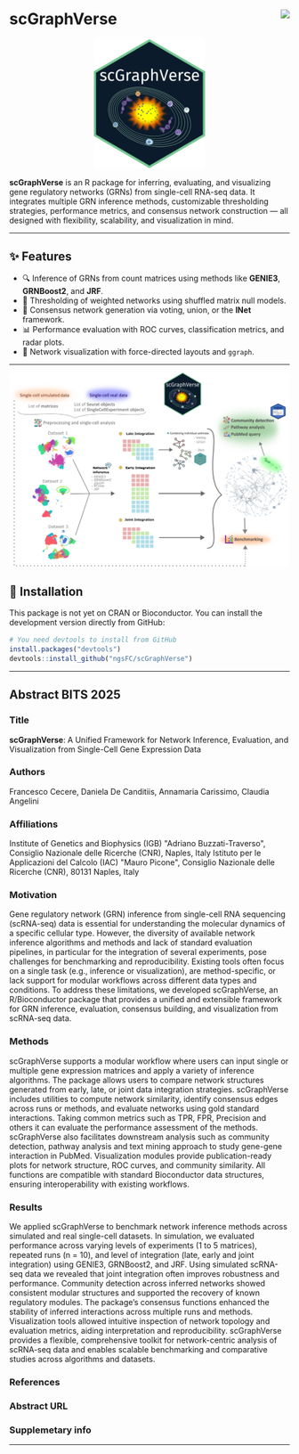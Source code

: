 # scGraphVerse <img src="https://img.shields.io/badge/R-Bioconductor-blue.svg" align="right" height="30"/>
               
<div align="center">
  <img src="logo.png" alt="Logo" width="200"/>
</div>

**scGraphVerse** is an R package for inferring, evaluating, and visualizing gene regulatory networks (GRNs) from single-cell RNA-seq data. It integrates multiple GRN inference methods, customizable thresholding strategies, performance metrics, and consensus network construction — all designed with flexibility, scalability, and visualization in mind.

---

## ✨ Features

- 🔍 Inference of GRNs from count matrices using methods like **GENIE3**, **GRNBoost2**, and **JRF**.
- 🎯 Thresholding of weighted networks using shuffled matrix null models.
- 🧠 Consensus network generation via voting, union, or the **INet** framework.
- 📊 Performance evaluation with ROC curves, classification metrics, and radar plots.
- 🧩 Network visualization with force-directed layouts and `ggraph`.

---

<div align="center">
  <img src="gabstract.png" alt="Logo" width="700"/>
</div>

## 🧬 Installation

This package is not yet on CRAN or Bioconductor. You can install the development version directly from GitHub:

```r
# You need devtools to install from GitHub
install.packages("devtools")
devtools::install_github("ngsFC/scGraphVerse")
```

---
## Abstract BITS 2025

### Title
**scGraphVerse**: A Unified Framework for Network Inference, Evaluation, and Visualization from Single-Cell Gene Expression Data

### Authors
Francesco Cecere, Daniela De Canditiis, Annamaria Carissimo, Claudia Angelini

### Affiliations
Institute of Genetics and Biophysics (IGB) "Adriano Buzzati-Traverso", Consiglio Nazionale delle Ricerche (CNR), Naples, Italy
Istituto per le Applicazioni del Calcolo (IAC) "Mauro Picone", Consiglio Nazionale delle Ricerche (CNR), 80131 Naples, Italy

### Motivation
Gene regulatory network (GRN) inference from single-cell RNA sequencing (scRNA-seq) data is essential for understanding the molecular dynamics of a specific cellular type. However, the diversity of available network inference algorithms and methods and lack of standard evaluation pipelines, in particular for the integration of several experiments, pose challenges for benchmarking and reproducibility. Existing tools often focus on a single task (e.g., inference or visualization), are method-specific, or lack support for modular workflows across different data types and conditions. To address these limitations, we developed scGraphVerse, an R/Bioconductor package that provides a unified and extensible framework for GRN inference, evaluation, consensus building, and visualization from scRNA-seq data.

### Methods
scGraphVerse supports a modular workflow where users can input single or multiple gene expression matrices and apply a variety of inference algorithms. The package allows users to compare network structures generated from early, late, or joint data integration strategies. scGraphVerse includes utilities to compute network similarity, identify consensus edges across runs or methods, and evaluate networks using gold standard interactions. 
Taking common metrics such as TPR, FPR, Precision and others it can evaluate the performance assessment of the methods. scGraphVerse also facilitates downstream analysis such as community detection, pathway analysis and text mining approach to study gene-gene interaction in PubMed. Visualization modules provide publication-ready plots for network structure, ROC curves, and community similarity. All functions are compatible with standard Bioconductor data structures, ensuring interoperability with existing workflows.

### Results
We applied scGraphVerse to benchmark network inference methods across simulated and real single-cell datasets. In simulation, we evaluated performance across varying levels of experiments (1 to 5 matrices), repeated runs (n = 10), and level of integration (late, early and joint integration) using GENIE3, GRNBoost2, and JRF. Using simulated scRNA-seq data we revealed that joint integration often improves robustness and performance. Community detection across inferred networks showed consistent modular structures and supported the recovery of known regulatory modules. The package’s consensus functions enhanced the stability of inferred interactions across multiple runs and methods. Visualization tools allowed intuitive inspection of network topology and evaluation metrics, aiding interpretation and reproducibility. scGraphVerse provides a flexible, comprehensive toolkit for network-centric analysis of scRNA-seq data and enables scalable benchmarking and comparative studies across algorithms and datasets.

### References

### Abstract URL

### Supplemetary info

---
